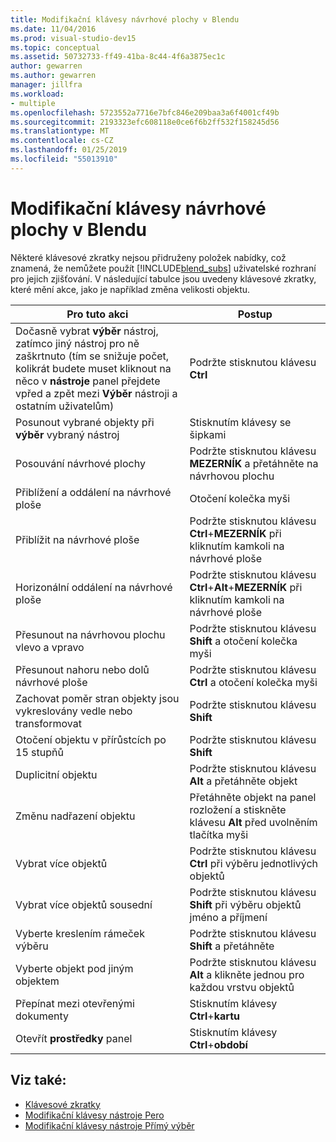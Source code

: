 ```yaml
---
title: Modifikační klávesy návrhové plochy v Blendu
ms.date: 11/04/2016
ms.prod: visual-studio-dev15
ms.topic: conceptual
ms.assetid: 50732733-ff49-41ba-8c44-4f6a3875ec1c
author: gewarren
ms.author: gewarren
manager: jillfra
ms.workload:
- multiple
ms.openlocfilehash: 5723552a7716e7bfc846e209baa3a6f4001cf49b
ms.sourcegitcommit: 2193323efc608118e0ce6f6b2ff532f158245d56
ms.translationtype: MT
ms.contentlocale: cs-CZ
ms.lasthandoff: 01/25/2019
ms.locfileid: "55013910"
---
```

# <a name="artboard-modifier-keys-in-blend"></a>Modifikační klávesy návrhové plochy v Blendu
Některé klávesové zkratky nejsou přidruženy položek nabídky, což znamená, že nemůžete použít [!INCLUDE[blend_subs](../debugger/includes/blend_subs_md.md)] uživatelské rozhraní pro jejich zjišťování. V následující tabulce jsou uvedeny klávesové zkratky, které mění akce, jako je například změna velikosti objektu.

|Pro tuto akci|Postup|
| - |-------------|
|Dočasně vybrat **výběr** nástroj, zatímco jiný nástroj pro ně zaškrtnuto (tím se snižuje počet, kolikrát budete muset kliknout na něco v **nástroje** panel přejdete vpřed a zpět mezi  **Výběr** nástroji a ostatním uživatelům)|Podržte stisknutou klávesu **Ctrl**|
|Posunout vybrané objekty při **výběr** vybraný nástroj|Stisknutím klávesy se šipkami|
|Posouvání návrhové plochy|Podržte stisknutou klávesu **MEZERNÍK** a přetáhněte na návrhovou plochu|
|Přiblížení a oddálení na návrhové ploše|Otočení kolečka myši|
|Přiblížit na návrhové ploše|Podržte stisknutou klávesu **Ctrl**+**MEZERNÍK** při kliknutím kamkoli na návrhové ploše|
|Horizonální oddálení na návrhové ploše|Podržte stisknutou klávesu **Ctrl**+**Alt**+**MEZERNÍK** při kliknutím kamkoli na návrhové ploše|
|Přesunout na návrhovou plochu vlevo a vpravo|Podržte stisknutou klávesu **Shift** a otočení kolečka myši|
|Přesunout nahoru nebo dolů návrhové ploše|Podržte stisknutou klávesu **Ctrl** a otočení kolečka myši|
|Zachovat poměr stran objekty jsou vykreslovány vedle nebo transformovat|Podržte stisknutou klávesu **Shift**|
|Otočení objektu v přírůstcích po 15 stupňů|Podržte stisknutou klávesu **Shift**|
|Duplicitní objektu|Podržte stisknutou klávesu **Alt** a přetáhněte objekt|
|Změnu nadřazení objektu|Přetáhněte objekt na panel rozložení a stiskněte klávesu **Alt** před uvolněním tlačítka myši|
|Vybrat více objektů|Podržte stisknutou klávesu **Ctrl** při výběru jednotlivých objektů|
|Vybrat více objektů sousední|Podržte stisknutou klávesu **Shift** při výběru objektů jméno a příjmení|
|Vyberte kreslením rámeček výběru|Podržte stisknutou klávesu **Shift** a přetáhněte|
|Vyberte objekt pod jiným objektem|Podržte stisknutou klávesu **Alt** a klikněte jednou pro každou vrstvu objektů|
|Přepínat mezi otevřenými dokumenty|Stisknutím klávesy **Ctrl**+**kartu**|
|Otevřít **prostředky** panel|Stisknutím klávesy **Ctrl**+**období**|

## <a name="see-also"></a>Viz také:

- [Klávesové zkratky](../designers/keyboard-shortcuts-in-blend.md)
- [Modifikační klávesy nástroje Pero](../designers/pen-tool-modifier-keys-in-blend.md)
- [Modifikační klávesy nástroje Přímý výběr](../designers/direct-selection-tool-modifier-keys-in-blend.md)